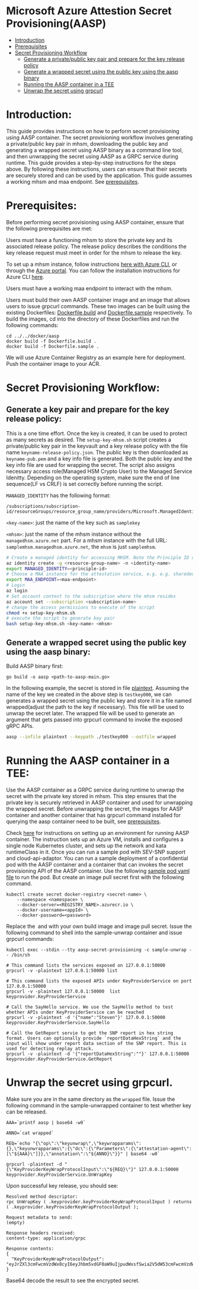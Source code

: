 # Microsoft Azure Attestion Secret Provisioning(AASP)


- [Introduction](#introduction)
- [Prerequisites](#prerequisites)
- [Secret Provisioning Workflow](#secret-provisioning-workflow)
    - [Generate a private/public key pair and prepare for the key release policy](#generate-a-key-pair-and-prepare-for-the-key-release-policy)
    - [Generate a wrapped secret using the public key using the aasp binary](#generate-a-wrapped-secret-using-the-public-key-using-the-aasp-binary)
    - [Running the AASP container in a TEE](#running-the-aasp-container-in-a-tee)
    - [Unwrap the secret using grpcurl](#unwrap-the-secret-using-grpcurl)


# Introduction:

This guide provides instructions on how to perform secret provisioning using AASP container. 
The secret provisioning workflow involves generating a private/public key pair in mhsm, downloading the public key and generating a wrapped secret using AASP binary as a command line tool, and then unwrapping the secret using AASP as a GRPC service during runtime. 
This guide provides a step-by-step instructions for the steps above. By following these instructions, users can ensure that their secrets are securely stored and can be used by the application. 
This guide assumes a working mhsm and maa endpoint. See [prerequisites](#Prerequisites). 

# Prerequisites:
Before performing secret provisioning using AASP container, ensure that the following prerequisites are met:

Users must have a functioning mhsm to store the private key and its associated release policy. 
The release policy describes the conditions the key release request must meet in order for the mhsm to release the key. 

To set up a mhsm instance, follow instructions [here with Azure CLI](https://learn.microsoft.com/en-us/azure/key-vault/managed-hsm/quick-create-cli),
or through the [Azure portal](https://ms.portal.azure.com/#view/HubsExtension/BrowseResource/resourceType/Microsoft.KeyVault%2FmanagedHSMs). 
You can follow the installation instructions for Azure CLI [here](https://learn.microsoft.com/en-us/cli/azure/install-azure-cli).

Users must have a working maa endpoint to interact with the mhsm.

Users must build their own AASP container image and an image that allows users to issue grpcurl commands. 
These two images can be built using the existing Dockerfiles: [Dockerfile.build](../../docker/aasp/Dockerfile.build) and [Dockerfile.sample](../../docker/aasp/Dockerfile.sample) respectively. 
To build the images, cd into the directory of these Dockerfiles and run the following commands:

```
cd ../../docker/aasp
docker build -f Dockerfile.build . 
docker build -f Dockerfile.sample .

```

We will use Azure Container Registry as an example here for deployment. Push the container image to your ACR. 


# Secret Provisioning Workflow:

## Generate a key pair and prepare for the key release policy:

This is a one time effort.
Once the key is created, it can be used to protect as many secrets as desired. 
The `setup-key-mhsm.sh` script creates a private/public key pair in the keyvault and a key release policy with the file name `keyname-release-policy.json`. 
The public key is then downloaded as `keyname-pub.pem` and a key info file is generated. 
Both the public key and the key info file are used for wrapping the secret. 
The script also assigns necessary access role(Managed HSM Crypto User) to the Managed Service Idenitty.
Depending on the operating system, make sure the end of line sequence(LF vs CRLF) is set correctly before running the script. 

`MANAGED_IDENTITY` has the following format: 
```
/subscriptions/subscription-id/resourceGroups/resource_group_name/providers/Microsoft.ManagedIdentity/userAssignedIdentities/msi
```
`<key-name>`: just the name of the key such as `samplekey`

`<mhsm>`: just the name of the mhsm instance without the `managedhsm.azure.net` part. 
For a mhsm instance with the full URL: `samplemhsm.managedhsm.azure.net`, the `mhsm` is just `samplemhsm`. 

```bash
# Create a managed identity for accessing MHSM. Note the Principle ID of the identity
az identity create -g <resource-group-name> -n <identity-name>
export MANAGED_IDENTITY=<principle-id>
# Choose a MAA instance for the attestation service, e.g. e.g. sharedeus2.eus2.attest.azure.net
export MAA_ENDPOINT=<maa-endpoint>
# Login 
az login 
# Set account context to the subscription where the mhsm resides 
az account set --subscription <subscription-name>
# change the access permissions to execute of the script
chmod +x setup-key-mhsm.sh 
# execute the script to generate key pair 
bash setup-key-mhsm.sh <key-name> <mhsm>
```

## Generate a wrapped secret using the public key using the aasp binary:

Build AASP binary first: 

```
go build -o aasp <path-to-aasp-main.go>
```

In the following example, the secret is stored in file [plaintext](plaintext). 
Assuming the name of the key we created in the above step is `testkey000`, we can generates a wrapped secret using the public key and store it in a file named wrapped(adjust the path to the key if necessary). 
This file will be used to unwrap the secret later. 
The wrapped file will be used to generate an argument that gets passed into grpcurl command to invoke the exposed gRPC APIs. 


```bash
aasp --infile plaintext --keypath ./testkey000 --outfile wrapped 
```
 
# Running the AASP container in a TEE:
Use the AASP container as a GRPC service during runtime to unwrap the secret with the private key stored in mhsm. 
This step ensures that the private key is securely retrieved in AASP container and used for unwrapping the wrapped secret. 
Before unwrapping the secret, the images for AASP container and another container that has grpcurl command installed for querying the aasp container need to be built, see [prerequisites](#Prerequisites). 

Check [here](https://github.com/container-investigations/kata-verity/tree/kata-cc-based/katacc-bootstrap)
for instructions on setting up an environment for running AASP container. 
The instruction sets up an Azure VM, installs and configures a single node Kubernetes cluster, and sets up the network and kata runtimeClass in it. 
Once you can run a sample pod with SEV-SNP support and cloud-api-adaptor. 
You can run a sample deployment of a confidential pod with the AASP container and a container that can invokes the secret provisioning API of the AASP container. Use the following [sample pod yaml file](aasp-sample.yaml) to run the pod. But create an image pull secret first with the following command. 

```
kubectl create secret docker-registry <secret-name> \
    --namespace <namespace> \
    --docker-server=<REGISTRY_NAME>.azurecr.io \
    --docker-username=<appId> \
    --docker-password=<password>
```
Replace the <image> and <imagePullSecrets> with your own build image and image pull secret. 
Issue the following command to shell into the sample-unwrap container and issue grpcurl commands: 

```
kubectl exec --stdin --tty aasp-secret-provisioning -c sample-unwrap -- /bin/sh 

# This command lists the services exposed on 127.0.0.1:50000
grpcurl -v -plaintext 127.0.0.1:50000 list

# This command lists the exposed APIs under KeyProviderService on port 127.0.0.1:50000
grpcurl -v -plaintext 127.0.0.1:50000  list keyprovider.KeyProviderService

# Call the SayHello service. We use the SayHello method to test whether APIs under KeyProviderService can be reached 
grpcurl -v -plaintext -d '{"name":"Steven"}' 127.0.0.1:50000  keyprovider.KeyProviderService.SayHello

# Call the GetReport servie to get the SNP report in hex string format. Users can optionally provide `reportDataHexString` and the input will show under report data section of the SNP report. This is used for detecting replay attack. 
grpcurl -v -plaintext -d '{"reportDataHexString":""}' 127.0.0.1:50000  keyprovider.KeyProviderService.GetReport 

```

# Unwrap the secret using grpcurl. 

Make sure you are in the same directory as the `wrapped` file. 
Issue the following command in the sample-unwrapped container to test whether key can be released.

```
AAA=`printf aasp | base64 -w0`

ANNO=`cat wrapped`

REQ=`echo "{\"op\":\"keyunwrap\",\"keywrapparams\":{},\"keyunwrapparams\":{\"dc\":{\"Parameters\":{\"attestation-agent\":[\"${AAA}\"]}},\"annotation\":\"${ANNO}\"}}" | base64 -w0`

grpcurl -plaintext -d "{\"KeyProviderKeyWrapProtocolInput\":\"${REQ}\"}" 127.0.0.1:50000 keyprovider.KeyProviderService.UnWrapKey
```
Upon successful key release, you should see: 

```
Resolved method descriptor:
rpc UnWrapKey ( .keyprovider.keyProviderKeyWrapProtocolInput ) returns ( .keyprovider.keyProviderKeyWrapProtocolOutput );

Request metadata to send:
(empty)

Response headers received:
content-type: application/grpc

Response contents:
{
  "KeyProviderKeyWrapProtocolOutput": "eyJrZXl3cmFwcmVzdWx0cyI6eyJhbm5vdGF0aW9uIjpudWxsfSwia2V5dW53cmFwcmVzdWx0cyI6eyJvcHRzZGF0YSI6IlQyTmxZVzV6SUdGeVpTQm1kV3hzSUc5bUlIZGhkR1Z5RFFwSWIzSnpaWE1nYUdGMlpTQTBJR3hsWjNNTkNnPT0ifX0="
}

```
Base64 decode the result to see the encrypted secret. 